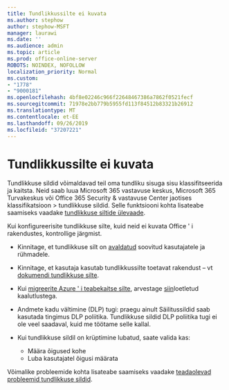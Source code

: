```yaml
---
title: Tundlikkussilte ei kuvata
ms.author: stephow
author: stephow-MSFT
manager: laurawi
ms.date: ''
ms.audience: admin
ms.topic: article
ms.prod: office-online-server
ROBOTS: NOINDEX, NOFOLLOW
localization_priority: Normal
ms.custom:
- "1778"
- "9000181"
ms.openlocfilehash: 4bf8e02246c966f22648467386a7862f0521fecf
ms.sourcegitcommit: 71978e2bb779b5955fd113f84512b83321b26912
ms.translationtype: MT
ms.contentlocale: et-EE
ms.lasthandoff: 09/26/2019
ms.locfileid: "37207221"
---
```

# <a name="sensitivity-labels-not-appearing"></a>Tundlikkussilte ei kuvata

Tundlikkuse sildid võimaldavad teil oma tundliku sisuga sisu klassifitseerida ja kaitsta. Neid saab luua Microsoft 365 vastavuse keskus, Microsoft 365 Turvakeskus või Office 365 Security & vastavuse Center jaotises klassifikatsioon > tundlikkuse sildid. Selle funktsiooni kohta lisateabe saamiseks vaadake [tundlikkuse siltide ülevaade](https://docs.microsoft.com/office365/securitycompliance/sensitivity-labels).

Kui konfigureerisite tundlikkuse silte, kuid neid ei kuvata Office ' i rakendustes, kontrollige järgmist.

- Kinnitage, et tundlikkuse silt on [avaldatud](https://docs.microsoft.com/Office365/SecurityCompliance/sensitivity-labels#what-label-policies-can-do) soovitud kasutajatele ja rühmadele.

- Kinnitage, et kasutaja kasutab tundlikkussilte toetavat rakendust – vt [dokumendi tundlikkuse silte](https://support.office.com/article/apply-sensitivity-labels-to-your-documents-and-email-within-office-2f96e7cd-d5a4-403b-8bd7-4cc636bae0f9?ad=US&ui=en-US&rs=en-US#bkmk_whereavailable).

- Kui [migreerite Azure ' i teabekaitse silte](https://docs.microsoft.com/azure/information-protection/configure-policy-migrate-labels), arvestage [siin](https://docs.microsoft.com/azure/information-protection/configure-policy-migrate-labels#considerations-for-unified-labels)loetletud kaalutlustega.

- Andmete kadu vältimine (DLP) tugi: praegu ainult Säilitussildid saab kasutada tingimus DLP poliitika.  Tundlikkuse sildid DLP poliitika tugi ei ole veel saadaval, kuid me töötame selle kallal.

- Kui tundlikkuse sildil on krüptimine lubatud, saate valida kas:
    - Määra õigused kohe
    - Luba kasutajatel õigusi määrata


Võimalike probleemide kohta lisateabe saamiseks vaadake [teadaolevad probleemid tundlikkuse sildid](https://support.office.com/article/known-issues-with-sensitivity-labels-in-office-b169d687-2bbd-4e21-a440-7da1b2743edc).